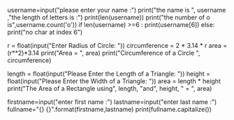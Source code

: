 username=input("please enter your name :")
print("the name is ", username ,"the length of letters is :")
print(len(username))
print("the number of o is",username.count('o'))
if len(username) >=6 :
 print(username[6])
else:
    print("no char at index 6")


r = float(input("Enter Radius of Circle: "))
circumference = 2 * 3.14 * r
area = (r**2)*3.14
print("Area = ", area)
print("Circumference of a Circle ", circumference)


length = float(input("Please Enter the Length of a Triangle: "))
height = float(input("Please Enter the Width of a Triangle: "))
area = length * height
print("The Area of a Rectangle using", length, "and", height, " = ", area)

firstname=input("enter first name :")
lastname=input("enter last name :")
fullname="{} {}".format(firstname,lastname)
print(fullname.capitalize())
